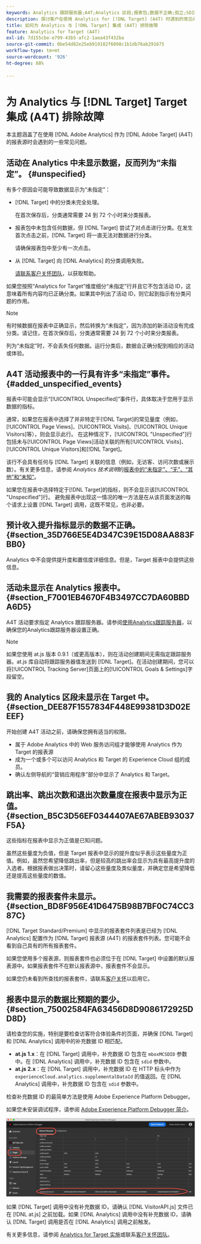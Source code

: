 ```yaml
---
keywords: Analytics 跟踪服务器;A4T;Analytics 区段;报表包;数据不正确;孤立;SDID;VisitorAPI.js;mboxMCSDID;虚拟;未指定
description: 探讨客户在使用 Analytics for [!DNL Target] (A4T) 时遇到的常见问题。
title: 如何为 Analytics 与 [!DNL Target] 集成 (A4T) 排除故障
feature: Analytics for Target (A4T)
exl-id: 7d155cbe-e799-43b5-afc2-1aea43f432ba
source-git-commit: 0be54d82e25eb919102f6098c1b1db76ab291675
workflow-type: tm+mt
source-wordcount: '926'
ht-degree: 88%

---
```


# 为 Analytics 与 [!DNL Target] Target 集成 (A4T) 排除故障

本主题涵盖了在使用 [!DNL Adobe Analytics] 作为 [!DNL Adobe Target] (A4T) 的报表源时会遇到的一些常见问题。

## 活动在 Analytics 中未显示数据，反而列为“未指定”。 {#unspecified}

有多个原因会可能导致数据显示为“未指定”：

* [!DNL Target] 中的分类未完全处理。

  在首次保存后，分类通常需要 24 到 72 个小时来分类报表。

* 报表包中未包含任何数据，但 [!DNL Target] 尝试了对点击进行分类。在发生首次点击之前，[!DNL Target] 将一直无法对数据进行分类。

  请确保报表包中至少有一次点击。

* 从 [!DNL Target] 向 [!DNL Analytics] 的分类调用失败。

  [请联系客户关怀团队](/help/main/cmp-resources-and-contact-information.md#reference_ACA3391A00EF467B87930A450050077C)，以获取帮助。

如果您按照“Analytics for Target”维度细分“未指定”行并且它不包含活动 ID，这意味着所有内容均已正确分类。如果其中列出了活动 ID，则它起到指示有分类问题的作用。

>[!NOTE]
>
>有时候数据在报表中正确显示，然后转换为“未指定”，因为添加的新活动没有完成分类。请记住，在首次保存后，分类通常需要 24 到 72 个小时来分类报表。
>
>列为“未指定”时，不会丢失任何数据。运行分类后，数据会正确分配到相应的活动或体验。

## A4T 活动报表中的一行具有许多“未指定”事件。 {#added_unspecified_events}

报表中可能会显示“[!UICONTROL Unspecified]”事件行，具体取决于您用于显示数据的指标。

通常，如果您在报表中选择了并非特定于[!DNL Target]的常见量度（例如，[!UICONTROL Page Views]、[!UICONTROL Visits]、[!UICONTROL Unique Visitors]等），则会显示此行。 在这种情况下，[!UICONTROL "Unspecified"]行包括未与[!UICONTROL Page Views]活动关联的所有[!UICONTROL Visits]、[!UICONTROL Unique Visitors]和[!DNL Target]。

该行不会具有任何与 [!DNL Target] 关联的信息（例如，无访客、访问次数或展示数）。有关更多信息，请参阅 *Analytics 技术说明*&#x200B;的[报表中的“未指定”、“无”、“其他”和“未知”](https://experienceleague.adobe.com/docs/analytics/technotes/unspecified.html?lang=zh-Hans)。

如果您在报表中选择特定于[!DNL Target]的指标，则不会显示该[!UICONTROL "Unspecified"]行。 避免报表中出现这一情况的唯一方法是在从该页面发送的每个请求上设置 [!DNL Target] 调用，这既不常见，也非必要。

## 预计收入提升指标显示的数据不正确。 {#section_35D766E5E4D347C39E15D08AA883FBB0}

Analytics 中不会提供提升度和置信度详细信息。但是，Target 报表中会提供这些信息。

## 活动未显示在 Analytics 报表中。 {#section_F7001EB4670F4B3497CC7DA60BBDA6D5}

A4T 活动要求指定 Analytics 跟踪服务器。请参阅[使用Analytics跟踪服务器](/help/main/c-integrating-target-with-mac/a4t/analytics-tracking-server.md#task_72077BA7E93C4A65A715A18F32228823)，以确保您的Analytics跟踪服务器设置正确。

>[!NOTE]
>
>如果您使用 at.js 版本 0.9.1（或更高版本），则在活动创建期间无需指定跟踪服务器。at.js 库自动将跟踪服务器值发送到 [!DNL Target]。在活动创建期间，您可以将[!UICONTROL Tracking Server]页面上的[!UICONTROL Goals & Settings]字段留空。

## 我的 Analytics 区段未显示在 Target 中。 {#section_DEE87F1557834F448E99381D3D02EEEF}

开始创建 A4T 活动之前，请确保您拥有适当的权限。

* 属于 Adobe Analytics 中的 Web 服务访问组才能够使用 Analytics 作为 Target 的报表源
* 成为一个或多个可以访问 Analytics 和 Target 的 Experience Cloud 组的成员。
* 确认左侧导航的“营销应用程序”部分中显示了 Analytics 和 Target。

## 跳出率、跳出次数和退出次数量度在报表中显示为正值。 {#section_B5C3D56EF0344407AE67ABEB93037F5A}

这些指标在报表中显示为正值是已知问题。

虽然这些量度为负值，但是 Target 报表中显示的提升度似乎表示这些量度为正值。例如，虽然您希望降低跳出率，但是较高的跳出率会显示为具有最高提升度的入选者。根据报表做出决策时，请留心这些量度及类似量度，并确定您是希望降低还是提高这些量度的数值。

## 我需要的报表套件未显示。 {#section_BD8F956E41D6475B98B7BF0C74CC387C}

[!DNL Target Standard/Premium] 中显示的报表套件列表是已经为 [!DNL Analytics] 配置作为 [!DNL Target] 报表源 (A4T) 的报表套件列表。您可能不会看到自己具有的所有报表套件。

如果您使用多个报表源，则报表套件也必须位于在 [!DNL Target] 中设置的默认报表源中。如果报表套件不在默认报表源中，报表套件不会显示。

如果您仍未看到所查找的报表套件，请联系[客户关怀](/help/main/cmp-resources-and-contact-information.md#reference_ACA3391A00EF467B87930A450050077C)以启用它。

## 报表中显示的数据比预期的要少。 {#section_75002584FA63456D8D9086172925DD8D}

请检查您的实施，特别是要检查访客符合体验条件的页面，并确保 [!DNL Target] 和 [!DNL Analytics] 调用中的补充数据 ID 相匹配。

* **at.js 1.x**：在 [!DNL Target] 调用中，补充数据 ID 包含在 `mboxMCSDID` 参数中。在 [!DNL Analytics] 调用中，补充数据 ID 包含在 `sdid` 参数中。
* **at.js 2.x**：在 [!DNL Target] 调用中，补充数据 ID 在 HTTP 标头中作为 `experienceCloud.analytics.supplementalDataId` 的值返回。在 [!DNL Analytics] 调用中，补充数据 ID 包含在 `sdid` 参数中。

检查补充数据 ID 的最简单方法是使用 Adobe Experience Platform Debugger。

如果您未安装调试程序，请参阅 [Adobe Experience Platform Debugger 简介](https://experienceleague.adobe.com/docs/platform-learn/tutorials/data-ingestion/web-sdk/introduction-to-the-experience-platform-debugger.html?lang=zh-Hans)。

![调试程序](/help/main/c-integrating-target-with-mac/a4t/assets/debugger.png)

如果 [!DNL Target] 调用中没有补充数据 ID，请确认 [!DNL VisitorAPI.js] 文件已在 [!DNL at.js] 之前加载。如果 [!DNL Analytics] 调用中没有补充数据 ID，请确认 [!DNL Target] 调用是否在 [!DNL Analytics] 调用之前触发。

有关更多信息，请参阅 [Analytics for Target 实施](/help/main/c-integrating-target-with-mac/a4t/a4timplementation.md#concept_CE78750AC2A4487D8ACD9369B3EAC85A)或联系[客户关怀团队](/help/main/cmp-resources-and-contact-information.md#reference_ACA3391A00EF467B87930A450050077C)。
